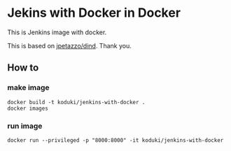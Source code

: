 Jekins with Docker in Docker
=======================

This is Jenkins image with docker.

This is based on [jpetazzo/dind](https://github.com/jpetazzo/dind). Thank you.

How to
-----------------------

### make image

```
docker build -t koduki/jenkins-with-docker .
docker images
```

### run image

```
docker run --privileged -p "8000:8000" -it koduki/jenkins-with-docker
```
